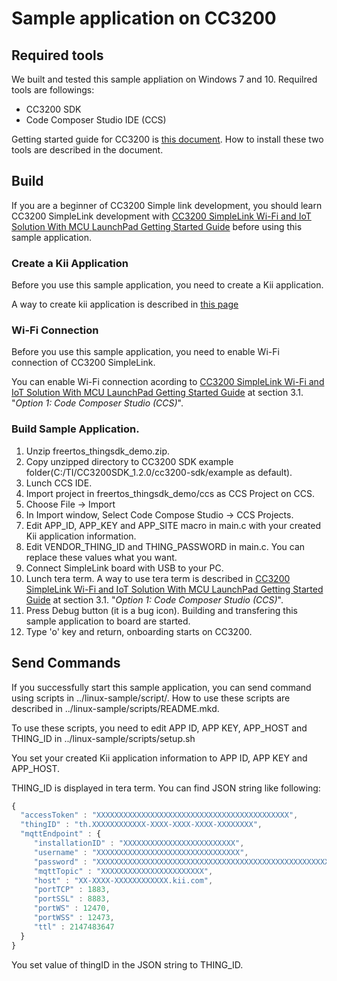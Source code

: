 # Sample application on CC3200

## Required tools

We built and tested this sample appliation on Windows 7 and 10.
Requilred tools are followings:

  * CC3200 SDK
  * Code Composer Studio IDE (CCS)

Getting started guide for CC3200 is [this
document](http://www.tij.co.jp/jp/lit/ug/swru376d/swru376d.pdf). How
to install these two tools are described in the document.

## Build

If you are a beginner of CC3200 Simple link development, you should
learn CC3200 SimpleLink development with [CC3200 SimpleLink Wi-Fi and
IoT Solution With MCU LaunchPad Getting Started
Guide](http://www.tij.co.jp/jp/lit/ug/swru376d/swru376d.pdf) before
using this sample application.

### Create a Kii Application

Before you use this sample application, you need to create a Kii
application.

A way to create kii application is described in [this
page](http://docs.kii.com/en/guides/thingifsdk/android/quickstart/create-app/)

### Wi-Fi Connection

Before you use this sample application, you need to enable Wi-Fi
connection of CC3200 SimpleLink.

You can enable Wi-Fi connection acording to [CC3200 SimpleLink Wi-Fi
and IoT Solution With MCU LaunchPad Getting Started
Guide](http://www.tij.co.jp/jp/lit/ug/swru376d/swru376d.pdf) at
section 3.1. "*Option 1: Code Composer Studio (CCS)*".

### Build Sample Application.

1. Unzip freertos\_thingsdk\_demo.zip.
1. Copy unzipped directory to CC3200 SDK example folder(C:/TI/CC3200SDK\_1.2.0/cc3200-sdk/example as default).
1. Lunch CCS IDE.
1. Import project in freertos_thingsdk_demo/ccs as CCS Project on CCS.
  1. Choose File -> Import
  1. In Import window, Select Code Compose Studio -> CCS Projects.
1. Edit APP_ID, APP_KEY and APP_SITE macro in main.c with your created Kii application information.
1. Edit VENDOR_THING_ID and THING_PASSWORD in main.c. You can replace these values what you want.
1. Connect SimpleLink board with USB to your PC.
1. Lunch tera term. A way to use tera term is described in [CC3200 SimpleLink Wi-Fi and IoT Solution With MCU LaunchPad Getting Started Guide](http://www.tij.co.jp/jp/lit/ug/swru376d/swru376d.pdf) at section 3.1. "*Option 1: Code Composer Studio (CCS)*".
1. Press Debug button (it is a bug icon). Building and transfering this sample application to board are started.
1. Type 'o' key and return, onboarding starts on CC3200.

## Send Commands

If you successfully start this sample application, you can send
command using scripts in ../linux-sample/script/.  How to use these
scripts are described in ../linux-sample/scripts/README.mkd.

To use these scripts, you need to edit APP ID, APP KEY, APP_HOST and
THING_ID in ../linux-sample/scripts/setup.sh

You set your created Kii application information to APP ID, APP KEY
and APP_HOST.

THING_ID is displayed in tera term. You can find JSON string like following:

```js
{
  "accessToken" : "XXXXXXXXXXXXXXXXXXXXXXXXXXXXXXXXXXXXXXXXXXX",
  "thingID" : "th.XXXXXXXXXXXX-XXXX-XXXX-XXXX-XXXXXXXX",
  "mqttEndpoint" : {
     "installationID" : "XXXXXXXXXXXXXXXXXXXXXXXXX",
     "username" : "XXXXXXXXXXXXXXXXXXXXXXXXXXXXXXXX",
     "password" : "XXXXXXXXXXXXXXXXXXXXXXXXXXXXXXXXXXXXXXXXXXXXXXXXXXXXXXXXXXXXXXXX",
     "mqttTopic" : "XXXXXXXXXXXXXXXXXXXXXXX",
     "host" : "XX-XXXX-XXXXXXXXXXXX.kii.com",
     "portTCP" : 1883,
     "portSSL" : 8883,
     "portWS" : 12470,
     "portWSS" : 12473,
     "ttl" : 2147483647
  }
}
```

You set value of thingID in the JSON string to THING_ID.